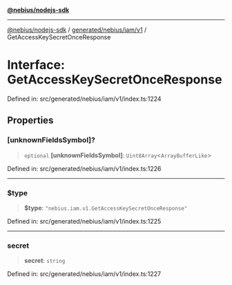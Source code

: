 [**@nebius/nodejs-sdk**](../../../../../README.md)

---

[@nebius/nodejs-sdk](../../../../../README.md) / [generated/nebius/iam/v1](../README.md) / GetAccessKeySecretOnceResponse

# Interface: GetAccessKeySecretOnceResponse

Defined in: src/generated/nebius/iam/v1/index.ts:1224

## Properties

### \[unknownFieldsSymbol\]?

> `optional` **\[unknownFieldsSymbol\]**: `Uint8Array`\<`ArrayBufferLike`\>

Defined in: src/generated/nebius/iam/v1/index.ts:1226

---

### $type

> **$type**: `"nebius.iam.v1.GetAccessKeySecretOnceResponse"`

Defined in: src/generated/nebius/iam/v1/index.ts:1225

---

### secret

> **secret**: `string`

Defined in: src/generated/nebius/iam/v1/index.ts:1227
